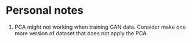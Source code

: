 # Personal notes

1. PCA might not working when training GAN data. Consider make one more version of dataset that does not apply the PCA.